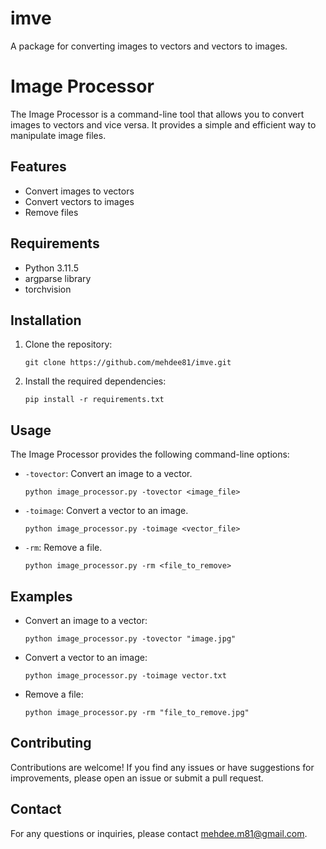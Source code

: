 # imve
A package for converting images to vectors and vectors to images.

# Image Processor

The Image Processor is a command-line tool that allows you to convert images to vectors and vice versa. It provides a simple and efficient way to manipulate image files.

## Features

- Convert images to vectors
- Convert vectors to images
- Remove files

## Requirements

- Python 3.11.5
- argparse library
- torchvision

## Installation

1. Clone the repository:
   ```
   git clone https://github.com/mehdee81/imve.git
   ```

2. Install the required dependencies:
   ```
   pip install -r requirements.txt
   ```

## Usage

The Image Processor provides the following command-line options:

- `-tovector`: Convert an image to a vector.
   ```
   python image_processor.py -tovector <image_file>
   ```

- `-toimage`: Convert a vector to an image.
   ```
   python image_processor.py -toimage <vector_file>
   ```

- `-rm`: Remove a file.
   ```
   python image_processor.py -rm <file_to_remove>
   ```

## Examples

- Convert an image to a vector:
   ```
   python image_processor.py -tovector "image.jpg"
   ```

- Convert a vector to an image:
   ```
   python image_processor.py -toimage vector.txt
   ```

- Remove a file:
   ```
   python image_processor.py -rm "file_to_remove.jpg"
   ```

## Contributing

Contributions are welcome! If you find any issues or have suggestions for improvements, please open an issue or submit a pull request.

## Contact

For any questions or inquiries, please contact [mehdee.m81@gmail.com](mailto:mehdee.m81@gmail.com).
